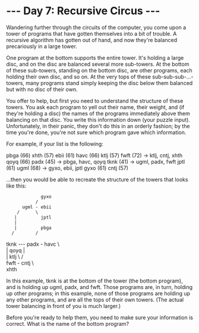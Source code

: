 # --- Day 7: Recursive Circus ---

   Wandering further through the circuits of the computer, you come upon a
   tower of programs that have gotten themselves into a bit of trouble. A
   recursive algorithm has gotten out of hand, and now they're balanced
   precariously in a large tower.

   One program at the bottom supports the entire tower. It's holding a large
   disc, and on the disc are balanced several more sub-towers. At the bottom
   of these sub-towers, standing on the bottom disc, are other programs, each
   holding their own disc, and so on. At the very tops of these
   sub-sub-sub-...-towers, many programs stand simply keeping the disc below
   them balanced but with no disc of their own.

   You offer to help, but first you need to understand the structure of these
   towers. You ask each program to yell out their name, their weight, and (if
   they're holding a disc) the names of the programs immediately above them
   balancing on that disc. You write this information down (your puzzle
   input). Unfortunately, in their panic, they don't do this in an orderly
   fashion; by the time you're done, you're not sure which program gave which
   information.

   For example, if your list is the following:

 pbga (66)
 xhth (57)
 ebii (61)
 havc (66)
 ktlj (57)
 fwft (72) -> ktlj, cntj, xhth
 qoyq (66)
 padx (45) -> pbga, havc, qoyq
 tknk (41) -> ugml, padx, fwft
 jptl (61)
 ugml (68) -> gyxo, ebii, jptl
 gyxo (61)
 cntj (57)

   ...then you would be able to recreate the structure of the towers that
   looks like this:

                 gyxo
               /    
          ugml - ebii
        /      \    
       |         jptl
       |       
       |         pbga
      /        /
 tknk --- padx - havc
      \        \
       |         qoyq
       |            
       |         ktlj
        \      /    
          fwft - cntj
               \    
                 xhth

   In this example, tknk is at the bottom of the tower (the bottom program),
   and is holding up ugml, padx, and fwft. Those programs are, in turn,
   holding up other programs; in this example, none of those programs are
   holding up any other programs, and are all the tops of their own towers.
   (The actual tower balancing in front of you is much larger.)

   Before you're ready to help them, you need to make sure your information
   is correct. What is the name of the bottom program?

